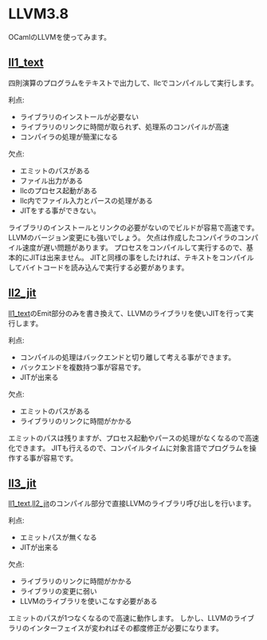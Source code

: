 # LLVM3.8

OCamlのLLVMを使ってみます。

## [ll1_text](ll1_text)

四則演算のプログラムをテキストで出力して、llcでコンパイルして実行します。

利点:

- ライブラリのインストールが必要ない
- ライブラリのリンクに時間が取られず、処理系のコンパイルが高速
- コンパイラの処理が簡潔になる

欠点:

- エミットのパスがある
- ファイル出力がある
- llcのプロセス起動がある
- llc内でファイル入力とパースの処理がある
- JITをする事ができない。

ライブラリのインストールとリンクの必要がないのでビルドが容易で高速です。
LLVMのバージョン変更にも強いでしょう。
欠点は作成したコンパイラのコンパイル速度が遅い問題があります。
プロセスをコンパイルして実行するので、基本的にJITは出来ません。
JITと同様の事をしたければ、テキストをコンパイルしてバイトコードを読み込んで実行する必要があります。

## [ll2_jit](ll2_jit)

[ll1_text](ll1_text)のEmit部分のみを書き換えて、LLVMのライブラリを使いJITを行って実行します。

利点:

- コンパイルの処理はバックエンドと切り離して考える事ができます。
- バックエンドを複数持つ事が容易です。
- JITが出来る

欠点:

- エミットのパスがある
- ライブラリのリンクに時間がかかる

エミットのパスは残りますが、プロセス起動やパースの処理がなくなるので高速化できます。
JITも行えるので、コンパイルタイムに対象言語でプログラムを操作する事が容易です。

## [ll3_jit](ll3_jit)

[ll1_text](ll1_text),[ll2_jit](ll2_jit)のコンパイル部分で直接LLVMのライブラリ呼び出しを行います。

利点:

- エミットパスが無くなる
- JITが出来る

欠点:

- ライブラリのリンクに時間がかかる
- ライブラリの変更に弱い
- LLVMのライブラリを使いこなす必要がある

エミットのパスが1つなくなるので高速に動作します。
しかし、LLVMのライブラリのインターフェイスが変わればその都度修正が必要になります。
